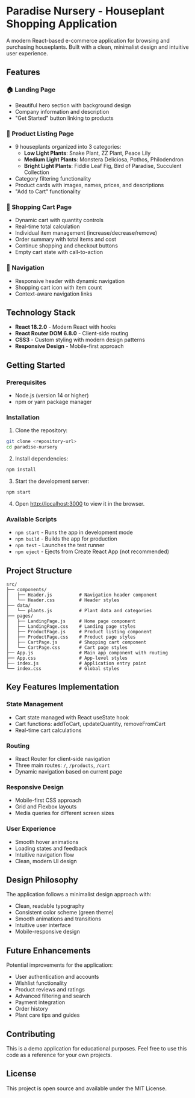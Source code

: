 # Paradise Nursery - Houseplant Shopping Application

A modern React-based e-commerce application for browsing and purchasing houseplants. Built with a clean, minimalist design and intuitive user experience.

## Features

### 🏠 Landing Page

- Beautiful hero section with background design
- Company information and description
- "Get Started" button linking to products

### 🌿 Product Listing Page

- 9 houseplants organized into 3 categories:
  - **Low Light Plants**: Snake Plant, ZZ Plant, Peace Lily
  - **Medium Light Plants**: Monstera Deliciosa, Pothos, Philodendron
  - **Bright Light Plants**: Fiddle Leaf Fig, Bird of Paradise, Succulent Collection
- Category filtering functionality
- Product cards with images, names, prices, and descriptions
- "Add to Cart" functionality

### 🛒 Shopping Cart Page

- Dynamic cart with quantity controls
- Real-time total calculation
- Individual item management (increase/decrease/remove)
- Order summary with total items and cost
- Continue shopping and checkout buttons
- Empty cart state with call-to-action

### 🧭 Navigation

- Responsive header with dynamic navigation
- Shopping cart icon with item count
- Context-aware navigation links

## Technology Stack

- **React 18.2.0** - Modern React with hooks
- **React Router DOM 6.8.0** - Client-side routing
- **CSS3** - Custom styling with modern design patterns
- **Responsive Design** - Mobile-first approach

## Getting Started

### Prerequisites

- Node.js (version 14 or higher)
- npm or yarn package manager

### Installation

1. Clone the repository:

```bash
git clone <repository-url>
cd paradise-nursery
```

2. Install dependencies:

```bash
npm install
```

3. Start the development server:

```bash
npm start
```

4. Open [http://localhost:3000](http://localhost:3000) to view it in the browser.

### Available Scripts

- `npm start` - Runs the app in development mode
- `npm build` - Builds the app for production
- `npm test` - Launches the test runner
- `npm eject` - Ejects from Create React App (not recommended)

## Project Structure

```
src/
├── components/
│   ├── Header.js          # Navigation header component
│   └── Header.css         # Header styles
├── data/
│   └── plants.js          # Plant data and categories
├── pages/
│   ├── LandingPage.js     # Home page component
│   ├── LandingPage.css    # Landing page styles
│   ├── ProductPage.js     # Product listing component
│   ├── ProductPage.css    # Product page styles
│   ├── CartPage.js        # Shopping cart component
│   └── CartPage.css       # Cart page styles
├── App.js                 # Main app component with routing
├── App.css                # App-level styles
├── index.js               # Application entry point
└── index.css              # Global styles
```

## Key Features Implementation

### State Management

- Cart state managed with React useState hook
- Cart functions: addToCart, updateQuantity, removeFromCart
- Real-time cart calculations

### Routing

- React Router for client-side navigation
- Three main routes: `/`, `/products`, `/cart`
- Dynamic navigation based on current page

### Responsive Design

- Mobile-first CSS approach
- Grid and Flexbox layouts
- Media queries for different screen sizes

### User Experience

- Smooth hover animations
- Loading states and feedback
- Intuitive navigation flow
- Clean, modern UI design

## Design Philosophy

The application follows a minimalist design approach with:

- Clean, readable typography
- Consistent color scheme (green theme)
- Smooth animations and transitions
- Intuitive user interface
- Mobile-responsive design

## Future Enhancements

Potential improvements for the application:

- User authentication and accounts
- Wishlist functionality
- Product reviews and ratings
- Advanced filtering and search
- Payment integration
- Order history
- Plant care tips and guides

## Contributing

This is a demo application for educational purposes. Feel free to use this code as a reference for your own projects.

## License

This project is open source and available under the MIT License.
